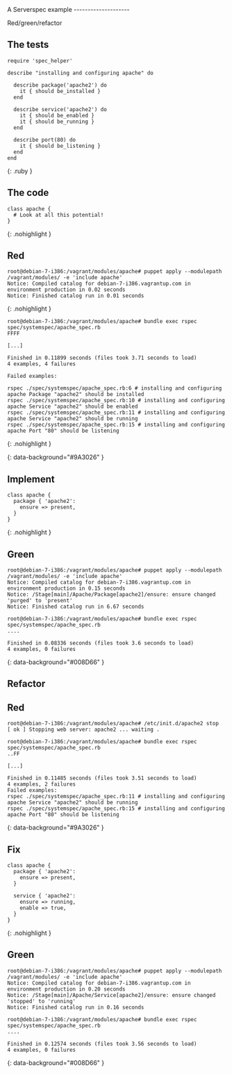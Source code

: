 <section>
A Serverspec example
--------------------

Red/green/refactor

</section>

<section>

The tests
---------

~~~
require 'spec_helper'

describe "installing and configuring apache" do

  describe package('apache2') do
    it { should be_installed }
  end

  describe service('apache2') do
    it { should be_enabled }
    it { should be_running }
  end

  describe port(80) do
    it { should be_listening }
  end
end
~~~
{: .ruby }

</section>

<section>

The code
--------

~~~
class apache {
  # Look at all this potential!
}
~~~
{: .nohighlight }

</section>

<section>

Red
---

~~~
root@debian-7-i386:/vagrant/modules/apache# puppet apply --modulepath /vagrant/modules/ -e 'include apache'
Notice: Compiled catalog for debian-7-i386.vagrantup.com in environment production in 0.02 seconds
Notice: Finished catalog run in 0.01 seconds
~~~
{: .nohighlight }

~~~
root@debian-7-i386:/vagrant/modules/apache# bundle exec rspec spec/systemspec/apache_spec.rb
FFFF

[...]

Finished in 0.11899 seconds (files took 3.71 seconds to load)
4 examples, 4 failures

Failed examples:

rspec ./spec/systemspec/apache_spec.rb:6 # installing and configuring apache Package "apache2" should be installed
rspec ./spec/systemspec/apache_spec.rb:10 # installing and configuring apache Service "apache2" should be enabled
rspec ./spec/systemspec/apache_spec.rb:11 # installing and configuring apache Service "apache2" should be running
rspec ./spec/systemspec/apache_spec.rb:15 # installing and configuring apache Port "80" should be listening
~~~
{: .nohighlight }

</section>
{: data-background="#9A3026" }

<section>

Implement
---------

~~~
class apache {
  package { 'apache2':
    ensure => present,
  }
}
~~~
{: .nohighlight }

</section>

<section>

Green
-----

~~~
root@debian-7-i386:/vagrant/modules/apache# puppet apply --modulepath /vagrant/modules/ -e 'include apache'
Notice: Compiled catalog for debian-7-i386.vagrantup.com in environment production in 0.15 seconds
Notice: /Stage[main]/Apache/Package[apache2]/ensure: ensure changed 'purged' to 'present'
Notice: Finished catalog run in 6.67 seconds
~~~

~~~
root@debian-7-i386:/vagrant/modules/apache# bundle exec rspec spec/systemspec/apache_spec.rb 
....

Finished in 0.08336 seconds (files took 3.6 seconds to load)
4 examples, 0 failures
~~~

</section>
{: data-background="#008D66" }

<section>

Refactor
--------

</section>

<section>

Red
---

~~~
root@debian-7-i386:/vagrant/modules/apache# /etc/init.d/apache2 stop
[ ok ] Stopping web server: apache2 ... waiting .
~~~

~~~
root@debian-7-i386:/vagrant/modules/apache# bundle exec rspec spec/systemspec/apache_spec.rb 
..FF

[...]

Finished in 0.11485 seconds (files took 3.51 seconds to load)
4 examples, 2 failures
Failed examples: 
rspec ./spec/systemspec/apache_spec.rb:11 # installing and configuring apache Service "apache2" should be running
rspec ./spec/systemspec/apache_spec.rb:15 # installing and configuring apache Port "80" should be listening
~~~

</section>
{: data-background="#9A3026" }

<section>

Fix
---

~~~
class apache {
  package { 'apache2':
    ensure => present,
  }

  service { 'apache2':
    ensure => running,
    enable => true,
  }
}
~~~
{: .nohighlight }

</section>

<section>

Green
-----

~~~
root@debian-7-i386:/vagrant/modules/apache# puppet apply --modulepath /vagrant/modules/ -e 'include apache'
Notice: Compiled catalog for debian-7-i386.vagrantup.com in environment production in 0.20 seconds
Notice: /Stage[main]/Apache/Service[apache2]/ensure: ensure changed 'stopped' to 'running'
Notice: Finished catalog run in 0.16 seconds
~~~

~~~
root@debian-7-i386:/vagrant/modules/apache# bundle exec rspec spec/systemspec/apache_spec.rb 
....

Finished in 0.12574 seconds (files took 3.56 seconds to load)
4 examples, 0 failures
~~~
</section>
{: data-background="#008D66" }
